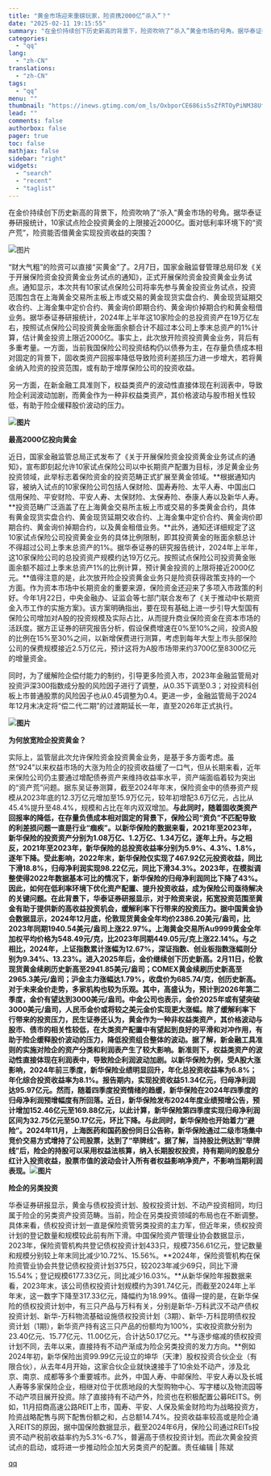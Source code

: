 ```yaml
---
title: "黄金市场迎来重磅玩家，险资携2000亿“杀入”？"
date: "2025-02-11 19:15:55"
summary: "在金价持续创下历史新高的背景下，险资吹响了“杀入”黄金市场的号角。据华泰证券研报统计，10家试点险企..."
categories:
  - "qq"
lang:
  - "zh-CN"
translations:
  - "zh-CN"
tags:
  - "qq"
menu: ""
thumbnail: "https://inews.gtimg.com/om_ls/OxbporCE686is5sZfRTOyPiNM38UfgJxZdd6o7FHAhZBwAA_640360/0"
lead: ""
comments: false
authorbox: false
pager: true
toc: false
mathjax: false
sidebar: "right"
widgets:
  - "search"
  - "recent"
  - "taglist"
---
```


在金价持续创下历史新高的背景下，险资吹响了“杀入”黄金市场的号角。据华泰证券研报统计，10家试点险企投资黄金的上限接近2000亿。面对低利率环境下的“资产荒”，险资能否借黄金实现投资收益的突围？

![图片](https://inews.gtimg.com/om_bt/O6j8Bs8sk6fSVinFYMBfbFVzGr0nLBNaZ19dioasKyfeAAA/641)

“财大气粗”的险资可以直接“买黄金”了。2月7日，国家金融监督管理总局印发《关于开展保险资金投资黄金业务试点的通知》，正式开展保险资金投资黄金业务试点。通知显示，本次共有10家试点保险公司将率先参与黄金投资业务试点，投资范围包含在上海黄金交易所主板上市或交易的黄金现货实盘合约、黄金现货延期交收合约、上海金集中定价合约、黄金询价即期合约、黄金询价掉期合约和黄金租借业务。据华泰证券研报统计，2024年上半年这10家险企的总投资资产在19万亿左右，按照试点保险公司投资黄金账面余额合计不超过本公司上季末总资产的1%计算，估计黄金投资上限近2000亿。事实上，此次放开险资投资黄金业务，背后有多重考量。一方面，当前我国保险公司投资结构仍以债券为主，在存量负债成本相对固定的背景下，固收类资产回报率降低导致险资利差损压力进一步增大，若将黄金纳入险资的投资范围，或有助于增厚保险公司的投资收益。

另一方面，在新金融工具准则下，权益类资产的波动性直接体现在利润表中，导致险企利润波动加剧，而黄金作为一种非权益类资产，其价格波动与股市相关性较低，有助于险企缓释股价波动的压力。

******![图片](https://inews.gtimg.com/om_bt/Ol_-siopTbbMZv4fRkKXDCKRCifYS84785_gDDbaZzLHAAA/641)******

******最高2000亿**********投向黄金****

近日，国家金融监管总局正式发布了《关于开展保险资金投资黄金业务试点的通知》，宣布即刻起允许10家试点保险公司以中长期资产配置为目标，涉足黄金业务投资领域，此举标志着保险资金的投资范畴正式扩展至黄金领域。**根据通知内容，被纳入试点的10家保险公司包括人保财险、国寿寿险、太平人寿、中国出口信用保险、平安财险、平安人寿、太保财险、太保寿险、泰康人寿以及新华人寿。**投资范畴广泛涵盖了在上海黄金交易所主板上市或交易的多类黄金合约，具体有黄金现货实盘合约、黄金现货延期交收合约、上海金集中定价合约、黄金询价即期合约、黄金询价掉期合约，以及黄金租借业务。**此外，通知还详细规定了这10家试点保险公司投资黄金业务的具体比例限制，即其投资黄金的账面余额总计不得超过公司上季末总资产的1%。据华泰证券的研究报告统计，2024年上半年，这10家保险公司的总投资资产规模约达19万亿元。按照试点保险公司投资黄金账面余额不超过上季末总资产1%的比例计算，预计黄金投资的上限将接近2000亿元。**值得注意的是，此次放开险企投资黄金业务只是险资获得政策支持的一个方面。作为资本市场中长期资金的重要来源，保险资金还迎来了多项入市政策的利好。今年1月22日，中央金融办、证监会等七部门联合发布了《关于推动中长期资金入市工作的实施方案》。该方案明确指出，要在现有基础上进一步引导大型国有保险公司增加对A股的投资规模及实际占比，从而提升商业保险资金在资本市场的活跃度。据方正证券的研究报告分析，假设保费增速在0%至10%之间，投资A股的比例在15%至30%之间，以新增保费进行测算，考虑到每年大型上市头部保险公司的保费规模接近2.5万亿元，预计这将为A股市场带来约3700亿至8300亿元的增量资金。

同时，为了缓解险企偿付能力的制约，引导更多险资入市，2023年金融监管局对投资沪深300指数成分股的风险因子进行了调整，从0.35下调至0.3；对投资科创板上市普通股票的风险因子也从0.45调整为0.4。更进一步，金融监管局于2024年12月末决定将“偿二代二期”的过渡期延长一年，直至2026年正式执行。

******![图片](https://inews.gtimg.com/om_bt/OxpPlRm5uzC9ZMS29YjYTU4SWvNzDV-q4r5XK9QrQduIQAA/641)******

******为何放宽**********险企投资黄金？****

实际上，监管层此次允许保险资金投资黄金业务，是基于多方面考虑。虽然“924”以来权益市场的大涨为险企的投资收益缓了一口气，但从长期来看，近年来保险公司仍主要通过增配债券资产来维持收益率水平，资产端面临着较为突出的“资产荒”问题。据东吴证券测算，截至2024年年末，保险资金中的债券资产规模从2023年底的12.3万亿元增加至15.9万亿元，较年初增配3.6万亿元，占比从45.4%提升至48.4%，规模和占比在年内双双增加。**与此同时，随着固收类资产回报率的降低，在存量负债成本相对固定的背景下，保险公司“资负”不匹配导致的利差损问题一直是行业“痼疾”。**以新华保险的数据来看，2021年至2023年，新华保险的投资资产分别为1.08万亿、1.2万亿、1.34万亿，逐年上升。与之相反，2021年至2023年，新华保险的总投资收益率分别为5.9%、4.3%、1.8%，逐年下降。受此影响，2022年末，新华保险仅实现了467.92亿元投资收益，同比下滑18.8%，归母净利润实现98.22亿元，同比下滑34.3%。2023年，在模拟调整使得2022年数据基本可比的情况下，新华保险的归母净利润同比下降了43%。因此，如何在低利率环境下优化资产配置、提升投资收益，成为保险公司亟待解决的关键问题。**在此背景下，华泰证券研报显示，对于险资来说，拓宽投资范围至黄金有助于提供新的高收益投资机会，缓解利率下行带来的投资压力。**据中国黄金协会数据显示，2024年12月底，伦敦现货黄金全年均价2386.20美元/盎司，比2023年同期1940.54美元/盎司上涨22.97%。上海黄金交易所Au9999黄金全年加权平均价格为548.49元/克，比2023年同期449.05元/克上涨22.14%。与之相比，2024年，上证指数累计涨幅为12.67%，深证指数、创业板指数涨幅则分别为9.34%、13.23%。进入2025年后，金价继续创下历史新高。2月11日，伦敦现货黄金续刷历史新高至2941.85美元/盎司；COMEX黄金续刷历史新高至2965.3美元/盎司；沪金主力涨幅达1.79%，收盘价为685.74/克，创历史新高。对于未来金价走势，多家机构也较为乐观。其中，高盛认为，预计到2026年第二季度，金价有望达到3000美元/盎司。中金公司也表示，金价2025年或有望突破3000美元/盎司，人民币金价或将较之美元金价实现更大涨幅。**除了缓解利率下行带来的投资压力，民生证券还认为，黄金作为一种非权益类资产，其价格波动与股市、债市的相关性较低，在大类资产配置中有望起到良好的平滑和对冲作用，有助于险企缓释股价波动的压力，降低投资组合整体的波动。**据了解，新金融工具准则的实施对险企的资产分类和利润表产生了较大影响。新准则下，权益类资产的波动性直接体现在利润表中，导致险企利润波动加剧。以新华保险为例，受A股大涨影响，2024年前三季度，新华保险业绩明显回升，年化总投资收益率为6.8%；年化综合投资收益率为8.1%。报告期内，实现投资收益51.34亿元，归母净利润达95.97亿元。然而，随着四季度投资情绪的趋缓，新华保险在2024年四季度的归母净利润预增幅度有所回落。近日，新华保险发布2024年度业绩预增公告，预计增加152.46亿元至169.88亿元，以此计算，新华保险第四季度实现归母净利润区间为32.75亿元至50.17亿元，环比下降。与此同时，新华保险也开始着力“避险”。2024年11月，上海医药和国药股份同日公告称，新华保险通过二级市场集中竞价交易方式增持了公司股票，达到了“举牌线”。据了解，当持股比例达到“举牌线”后，险企的持股可以采用权益法核算，纳入长期股权投资，持有期间的股息分红计入投资收益，股票市值的波动会计入所有者权益影响净资产，不影响当期利润表现。******![图片](https://inews.gtimg.com/om_bt/ObKsVYd94p-QbHerb9u3JRvDUzEs7bS9--7b7MsN5_XesAA/641)******

******险企的**********另类投资****

华泰证券研报显示，黄金与债权投资计划、股权投资计划、不动产投资相同，均归属于险企的另类资产投资范畴。当前，险企在另类投资领域的布局也在不断调整。具体来看，债权投资计划一直是保险资管另类投资的主力军，但近年来，债权投资计划的登记数量和规模较此前有所下滑。中国保险资产管理业协会数据显示，2023年，保险资管机构共登记债权投资计划433只，规模7356.61亿元，登记数量和规模分别较上年末同比减少10.72%、15.56%。**2024年，保险资管机构在保险资管业协会共登记债权投资计划375只，较2023年减少69只，同比下滑15.54%；登记规模6177.33亿元，同比减少16.03%。**从新华保险年报数据来看，2023年末，该公司债权投资计划规模约为391.74亿元，而截至2024年上半年末，这一数字下降至317.33亿元，降幅约为18.99%。值得一提的是，在新华保险的债权投资计划中，有三只产品与万科有关，分别是新华-万科武汉不动产债权投资计划、新华-万科物流基础设施债权投资计划（3期）、新华-万科昆明债权投资计划（1期），新华资产持有这三只产品的份额均为100%，实收投资款分别为23.40亿元、15.77亿元、11.00亿元，合计达50.17亿元。**与逐步缩减的债权投资计划不同，去年以来，直接持有不动产渐成为险企另类投资的发力方向。**例如2024年初，新华保险出资99.99亿元设立的坤华（天津）股权投资合伙企业（有限合伙），从去年4月开始，这家合伙企业就快速接手了10余处不动产，涉及北京、南京、成都等多个重要城市。此外，中国人寿、中邮保险、平安人寿以及长城人寿等多家保险企业，相继对位于优质地段的大型购物中心、写字楼以及物流园等不动产项目展开投资。除了直接持有不动产外，险资也在积极配置公募REITS。例如，11月招商高速公路REIT上市，国寿、平安、人保及紫金财险均为战略投资方，险资战略配售与网下配售份额之和，占总额14.74%。投资收益率较高或是险企涌入REITS的原因，据中国保险数据显示，截至2024年6月，保险公司通过REITs投资不动产税前收益率约为5.3%-6.7%，普遍高于债权投资计划。而此次黄金投资试点的启动，或将进一步推动险企加大另类资产的配置。责任编辑 | 陈斌

[qq](https://new.qq.com/rain/a/20250211A07PVW00)
